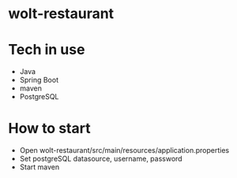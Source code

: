 # wolt-restaurant

# Tech in use
* Java
* Spring Boot
* maven
* PostgreSQL

# How to start
* Open wolt-restaurant/src/main/resources/application.properties 
* Set postgreSQL datasource, username, password
* Start maven 
